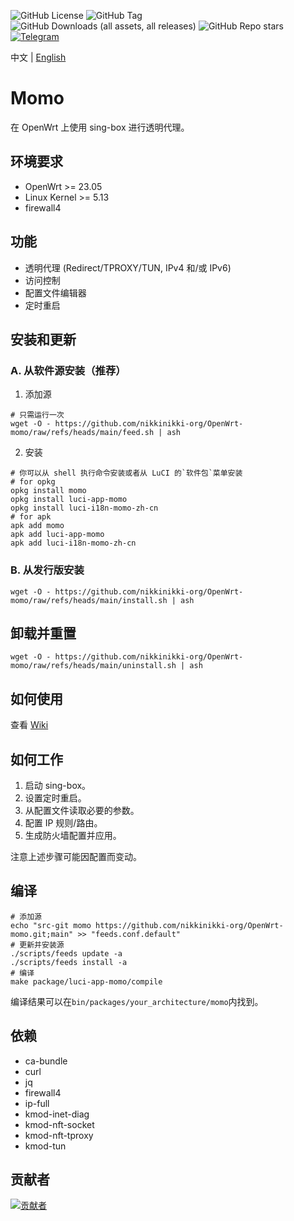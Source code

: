 ![GitHub License](https://img.shields.io/github/license/nikkinikki-org/OpenWrt-momo?style=for-the-badge&logo=github) ![GitHub Tag](https://img.shields.io/github/v/release/nikkinikki-org/OpenWrt-momo?style=for-the-badge&logo=github) ![GitHub Downloads (all assets, all releases)](https://img.shields.io/github/downloads/nikkinikki-org/OpenWrt-momo/total?style=for-the-badge&logo=github) ![GitHub Repo stars](https://img.shields.io/github/stars/nikkinikki-org/OpenWrt-momo?style=for-the-badge&logo=github) [![Telegram](https://img.shields.io/badge/Telegram-gray?style=for-the-badge&logo=telegram)](https://t.me/nikkinikki_org)

中文 | [English](README.md)

# Momo

在 OpenWrt 上使用 sing-box 进行透明代理。

## 环境要求

- OpenWrt >= 23.05
- Linux Kernel >= 5.13
- firewall4

## 功能

- 透明代理 (Redirect/TPROXY/TUN, IPv4 和/或 IPv6)
- 访问控制
- 配置文件编辑器
- 定时重启

## 安装和更新

### A. 从软件源安装（推荐）

1. 添加源

```shell
# 只需运行一次
wget -O - https://github.com/nikkinikki-org/OpenWrt-momo/raw/refs/heads/main/feed.sh | ash
```

2. 安装

```shell
# 你可以从 shell 执行命令安装或者从 LuCI 的`软件包`菜单安装
# for opkg
opkg install momo
opkg install luci-app-momo
opkg install luci-i18n-momo-zh-cn
# for apk
apk add momo
apk add luci-app-momo
apk add luci-i18n-momo-zh-cn
```

### B. 从发行版安装

```shell
wget -O - https://github.com/nikkinikki-org/OpenWrt-momo/raw/refs/heads/main/install.sh | ash
```

## 卸载并重置

```shell
wget -O - https://github.com/nikkinikki-org/OpenWrt-momo/raw/refs/heads/main/uninstall.sh | ash
```

## 如何使用

查看 [Wiki](https://github.com/nikkinikki-org/OpenWrt-momo/wiki)

## 如何工作

1. 启动 sing-box。
2. 设置定时重启。
3. 从配置文件读取必要的参数。
4. 配置 IP 规则/路由。
5. 生成防火墙配置并应用。

注意上述步骤可能因配置而变动。

## 编译

```shell
# 添加源
echo "src-git momo https://github.com/nikkinikki-org/OpenWrt-momo.git;main" >> "feeds.conf.default"
# 更新并安装源
./scripts/feeds update -a
./scripts/feeds install -a
# 编译
make package/luci-app-momo/compile
```

编译结果可以在`bin/packages/your_architecture/momo`内找到。

## 依赖

- ca-bundle
- curl
- jq
- firewall4
- ip-full
- kmod-inet-diag
- kmod-nft-socket
- kmod-nft-tproxy
- kmod-tun

## 贡献者

[![贡献者](https://contrib.rocks/image?repo=nikkinikki-org/OpenWrt-momo)](https://github.com/nikkinikki-org/OpenWrt-momo/graphs/contributors)
